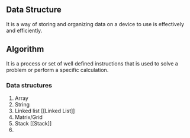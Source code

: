 ## Data Structure
It is a way of storing and organizing data on a device to use is effectively and efficiently.

## Algorithm
It is a process or set of well defined instructions that is used to solve a problem or perform a specific calculation.

### Data structures
1. Array
2. String
3. Linked list [[Linked List]]
4. Matrix/Grid
5. Stack [[Stack]]
6. 